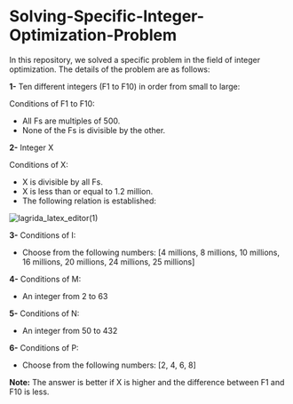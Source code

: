 # Solving-Specific-Integer-Optimization-Problem
In this repository, we solved a specific problem in the field of integer optimization. The details of the problem are as follows:

**1-** Ten different integers (F1 to F10) in order from small to large:

Conditions of F1 to F10:
- All Fs are multiples of 500.
- None of the Fs is divisible by the other.

**2-** Integer X 

Conditions of X:
- X is divisible by all Fs. 
- X is less than or equal to 1.2 million.
- The following relation is established:

![lagrida_latex_editor(1)](https://user-images.githubusercontent.com/98729098/157097062-44cf4f46-71e1-4497-be9e-f40865915ea4.png)

**3-** Conditions of I:
- Choose from the following numbers: [4 millions, 8 millions, 10 millions, 16 millions, 20 millions, 24 millions, 25 millions]

**4-** Conditions of M:
- An integer from 2 to 63

**5-** Conditions of N:
- An integer from 50 to 432

**6-** Conditions of P:
- Choose from the following numbers: [2, 4, 6, 8]

**Note:** The answer is better if X is higher and the difference between F1 and F10 is less.
